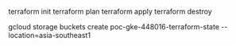 terraform init
terraform plan
terraform apply
terraform destroy


gcloud storage buckets create poc-gke-448016-terraform-state --location=asia-southeast1